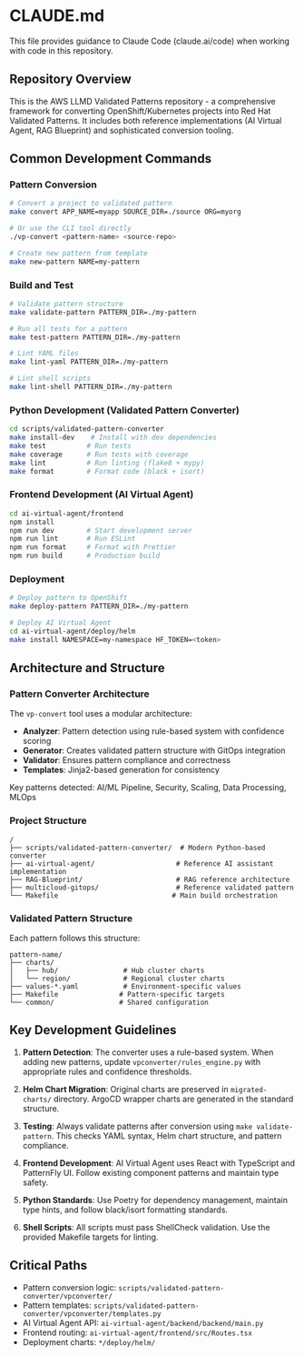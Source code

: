 # CLAUDE.md

This file provides guidance to Claude Code (claude.ai/code) when working with code in this repository.

## Repository Overview

This is the AWS LLMD Validated Patterns repository - a comprehensive framework for converting OpenShift/Kubernetes projects into Red Hat Validated Patterns. It includes both reference implementations (AI Virtual Agent, RAG Blueprint) and sophisticated conversion tooling.

## Common Development Commands

### Pattern Conversion
```bash
# Convert a project to validated pattern
make convert APP_NAME=myapp SOURCE_DIR=./source ORG=myorg

# Or use the CLI tool directly
./vp-convert <pattern-name> <source-repo>

# Create new pattern from template
make new-pattern NAME=my-pattern
```

### Build and Test
```bash
# Validate pattern structure
make validate-pattern PATTERN_DIR=./my-pattern

# Run all tests for a pattern
make test-pattern PATTERN_DIR=./my-pattern

# Lint YAML files
make lint-yaml PATTERN_DIR=./my-pattern

# Lint shell scripts
make lint-shell PATTERN_DIR=./my-pattern
```

### Python Development (Validated Pattern Converter)
```bash
cd scripts/validated-pattern-converter
make install-dev    # Install with dev dependencies
make test          # Run tests
make coverage      # Run tests with coverage
make lint          # Run linting (flake8 + mypy)
make format        # Format code (black + isort)
```

### Frontend Development (AI Virtual Agent)
```bash
cd ai-virtual-agent/frontend
npm install
npm run dev        # Start development server
npm run lint       # Run ESLint
npm run format     # Format with Prettier
npm run build      # Production build
```

### Deployment
```bash
# Deploy pattern to OpenShift
make deploy-pattern PATTERN_DIR=./my-pattern

# Deploy AI Virtual Agent
cd ai-virtual-agent/deploy/helm
make install NAMESPACE=my-namespace HF_TOKEN=<token>
```

## Architecture and Structure

### Pattern Converter Architecture
The `vp-convert` tool uses a modular architecture:
- **Analyzer**: Pattern detection using rule-based system with confidence scoring
- **Generator**: Creates validated pattern structure with GitOps integration
- **Validator**: Ensures pattern compliance and correctness
- **Templates**: Jinja2-based generation for consistency

Key patterns detected: AI/ML Pipeline, Security, Scaling, Data Processing, MLOps

### Project Structure
```
/
├── scripts/validated-pattern-converter/  # Modern Python-based converter
├── ai-virtual-agent/                    # Reference AI assistant implementation
├── RAG-Blueprint/                       # RAG reference architecture
├── multicloud-gitops/                   # Reference validated pattern
└── Makefile                            # Main build orchestration
```

### Validated Pattern Structure
Each pattern follows this structure:
```
pattern-name/
├── charts/
│   ├── hub/                # Hub cluster charts
│   └── region/             # Regional cluster charts
├── values-*.yaml           # Environment-specific values
├── Makefile               # Pattern-specific targets
└── common/                # Shared configuration
```

## Key Development Guidelines

1. **Pattern Detection**: The converter uses a rule-based system. When adding new patterns, update `vpconverter/rules_engine.py` with appropriate rules and confidence thresholds.

2. **Helm Chart Migration**: Original charts are preserved in `migrated-charts/` directory. ArgoCD wrapper charts are generated in the standard structure.

3. **Testing**: Always validate patterns after conversion using `make validate-pattern`. This checks YAML syntax, Helm chart structure, and pattern compliance.

4. **Frontend Development**: AI Virtual Agent uses React with TypeScript and PatternFly UI. Follow existing component patterns and maintain type safety.

5. **Python Standards**: Use Poetry for dependency management, maintain type hints, and follow black/isort formatting standards.

6. **Shell Scripts**: All scripts must pass ShellCheck validation. Use the provided Makefile targets for linting.

## Critical Paths

- Pattern conversion logic: `scripts/validated-pattern-converter/vpconverter/`
- Pattern templates: `scripts/validated-pattern-converter/vpconverter/templates.py`
- AI Virtual Agent API: `ai-virtual-agent/backend/backend/main.py`
- Frontend routing: `ai-virtual-agent/frontend/src/Routes.tsx`
- Deployment charts: `*/deploy/helm/`